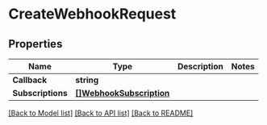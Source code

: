 # CreateWebhookRequest

## Properties

Name | Type | Description | Notes
------------ | ------------- | ------------- | -------------
**Callback** | **string** |  | 
**Subscriptions** | [**[]WebhookSubscription**](WebhookSubscription.md) |  | 

[[Back to Model list]](../README.md#documentation-for-models) [[Back to API list]](../README.md#documentation-for-api-endpoints) [[Back to README]](../README.md)


